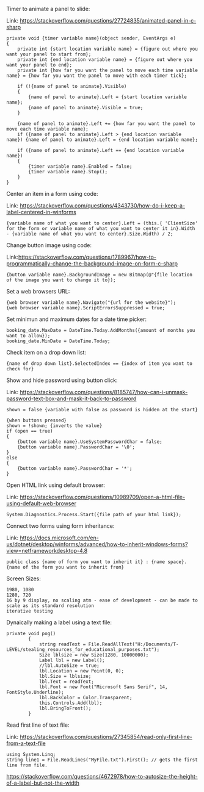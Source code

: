 Timer to animate a panel to slide:

Link: https://stackoverflow.com/questions/27724835/animated-panel-in-c-sharp

```
private void {timer variable name}(object sender, EventArgs e)
{
    private int {start location variable name} = {figure out where you want your panel to start from};
    private int {end location variable name} = {figure out where you want your panel to end};      
    private int {how far you want the panel to move each time variable name} = {how far you want the panel to move with each timer tick};   

    if (!{name of panel to animate}.Visible)
    {
        {name of panel to animate}.Left = {start location variable name};
        {name of panel to animate}.Visible = true;
    }

    {name of panel to animate}.Left += {how far you want the panel to move each time variable name};
    if ({name of panel to animate}.Left > {end location variable name}) {name of panel to animate}.Left = {end location variable name};

    if ({name of panel to animate}.Left == {end location variable name})
    {
        {timer variable name}.Enabled = false;
        {timer variable name}.Stop();
    }            
}
```



Center an item in a form using code:

Link: https://stackoverflow.com/questions/4343730/how-do-i-keep-a-label-centered-in-winforms

```
{variable name of what you want to center}.Left = (this.{ 'ClientSize' for the form or variable name of what you want to center it in}.Width - {variable name of what you want to center}.Size.Width) / 2;
```



Change button image using code:

Link:https://stackoverflow.com/questions/1789967/how-to-programmatically-change-the-background-image-on-form-c-sharp

```
{button variable name}.BackgroundImage = new Bitmap(@"{file location of the image you want to change it to});
```



Set a web browsers URL:

```
{web browser variable name}.Navigate("{url for the website}");
{web browser variable name}.ScriptErrorsSuppressed = true;
```



Set minimun and maximum dates for a date time picker:

```
booking_date.MaxDate = DateTime.Today.AddMonths({amount of months you want to allow});
booking_date.MinDate = DateTime.Today;
```



Check item on a drop down list:

```
{name of drop down list}.SelectedIndex == {index of item you want to check for}
```



Show and hide password using button click:

Link: https://stackoverflow.com/questions/8185747/how-can-i-unmask-password-text-box-and-mask-it-back-to-password

```
shown = false {variable with false as password is hidden at the start}

{when buttons pressed}
shown = !shown; {inverts the value}
if (open == true)
{
    {button variable name}.UseSystemPasswordChar = false;
    {button variable name}.PasswordChar = '\0';
}
else
{
    {button variable name}.PasswordChar = '*';
}
```



Open HTML link using default browser:

Link: https://stackoverflow.com/questions/10989709/open-a-html-file-using-default-web-browser

```
System.Diagnostics.Process.Start({file path of your html link});
```




Connect two forms using form inheritance:

Link: https://docs.microsoft.com/en-us/dotnet/desktop/winforms/advanced/how-to-inherit-windows-forms?view=netframeworkdesktop-4.8

```
public class {name of form you want to inherit it} : {name space}.{name of the form you want to inherit from}
```

Screen Sizes:

```
1980, 1080
1280, 720
16 by 9 display, no scaling atm - ease of development - can be made to scale as its standard resolution
iterative testing
```

Dynaically making a label using a text file:

```
private void pog()
        {
            string readText = File.ReadAllText("H:/Documents/T-LEVEL/stealing_resources_for_educational_purposes.txt");
            Size lblsize = new Size(1280, 10000000);
            Label lbl = new Label();
            //lbl.AutoSize = true;
            lbl.Location = new Point(0, 0);
            lbl.Size = lblsize;
            lbl.Text = readText;
            lbl.Font = new Font("Microsoft Sans Serif", 14, FontStyle.Underline);
            lbl.BackColor = Color.Transparent;
            this.Controls.Add(lbl);
            lbl.BringToFront();
        }
```

Read first line of text file:

Link: https://stackoverflow.com/questions/27345854/read-only-first-line-from-a-text-file
```
using System.Linq; 
string line1 = File.ReadLines("MyFile.txt").First(); // gets the first line from file.
```

https://stackoverflow.com/questions/4672978/how-to-autosize-the-height-of-a-label-but-not-the-width
